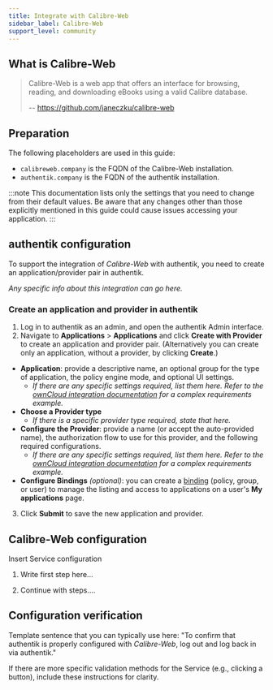 ```yaml
---
title: Integrate with Calibre-Web
sidebar_label: Calibre-Web
support_level: community
---
```


## What is Calibre-Web

> Calibre-Web is a web app that offers an interface for browsing, reading, and downloading eBooks using a valid Calibre database.
>
> -- https://github.com/janeczku/calibre-web

## Preparation

The following placeholders are used in this guide:

- `calibreweb.company` is the FQDN of the Calibre-Web installation.
- `authentik.company` is the FQDN of the authentik installation.

:::note
This documentation lists only the settings that you need to change from their default values. Be aware that any changes other than those explicitly mentioned in this guide could cause issues accessing your application.
:::

## authentik configuration

To support the integration of _Calibre-Web_ with authentik, you need to create an application/provider pair in authentik.

_Any specific info about this integration can go here._

### Create an application and provider in authentik

1. Log in to authentik as an admin, and open the authentik Admin interface.
2. Navigate to **Applications** > **Applications** and click **Create with Provider** to create an application and provider pair. (Alternatively you can create only an application, without a provider, by clicking **Create**.)

- **Application**: provide a descriptive name, an optional group for the type of application, the policy engine mode, and optional UI settings.
    - _If there are any specific settings required, list them here. Refer to the [ownCloud integration documentation](https://github.com/goauthentik/authentik/blob/main/website/integrations/services/owncloud/index.md) for a complex requirements example._
- **Choose a Provider type**
    - _If there is a specific provider type required, state that here._
- **Configure the Provider**: provide a name (or accept the auto-provided name), the authorization flow to use for this provider, and the following required configurations.
    - _If there are any specific settings required, list them here. Refer to the [ownCloud integration documentation](https://github.com/goauthentik/authentik/blob/main/website/integrations/services/owncloud/index.md) for a complex requirements example._
- **Configure Bindings** _(optional)_: you can create a [binding](/docs/add-secure-apps/flows-stages/bindings/) (policy, group, or user) to manage the listing and access to applications on a user's **My applications** page.

3. Click **Submit** to save the new application and provider.

## Calibre-Web configuration

Insert Service configuration

1. Write first step here...

2. Continue with steps....

## Configuration verification

Template sentence that you can typically use here: "To confirm that authentik is properly configured with _Calibre-Web_, log out and log back in via authentik."

If there are more specific validation methods for the Service (e.g., clicking a button), include these instructions for clarity.
